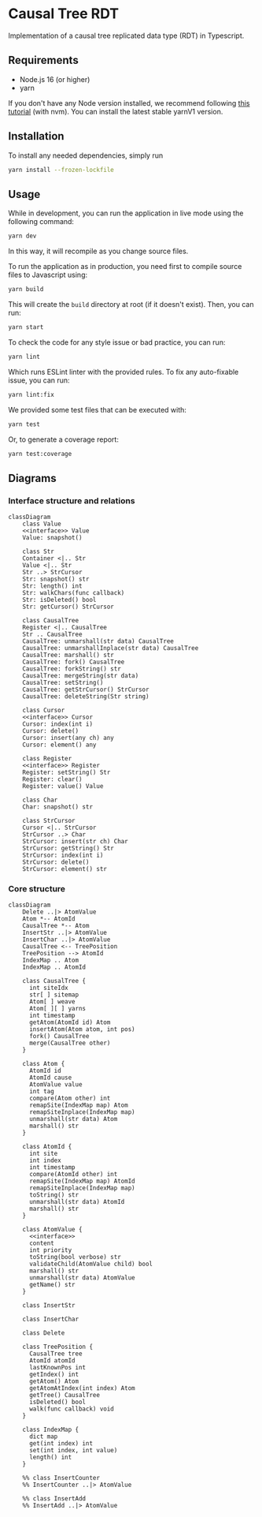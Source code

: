 # Causal Tree RDT

Implementation of a causal tree replicated data type (RDT) in Typescript.

## Requirements

- Node.js 16 (or higher)
- yarn

If you don't have any Node version installed, we recommend following [this tutorial](https://docs.npmjs.com/downloading-and-installing-node-js-and-npm) (with nvm). You can install the latest stable yarnV1 version.

## Installation

To install any needed dependencies, simply run

```bash
yarn install --frozen-lockfile
```

## Usage

While in development, you can run the application in live mode using the following command:

```bash
yarn dev
```

In this way, it will recompile as you change source files.

To run the application as in production, you need first to compile source files to Javascript using:

```bash
yarn build
```

This will create the `build` directory at root (if it doesn't exist). Then, you can run:

```bash
yarn start
```

To check the code for any style issue or bad practice, you can run:

```bash
yarn lint
```

Which runs ESLint linter with the provided rules. To fix any auto-fixable issue, you can run:

```bash
yarn lint:fix
```

We provided some test files that can be executed with:

```bash
yarn test
```

Or, to generate a coverage report:

```bash
yarn test:coverage
```

## Diagrams

### Interface structure and relations

```mermaid
classDiagram    
    class Value
    <<interface>> Value
    Value: snapshot()

    class Str
    Container <|.. Str
    Value <|.. Str
    Str ..> StrCursor
    Str: snapshot() str
    Str: length() int
    Str: walkChars(func callback)
    Str: isDeleted() bool
    Str: getCursor() StrCursor
    
    class CausalTree
    Register <|.. CausalTree
    Str .. CausalTree
    CausalTree: unmarshall(str data) CausalTree
    CausalTree: unmarshallInplace(str data) CausalTree
    CausalTree: marshall() str
    CausalTree: fork() CausalTree
    CausalTree: forkString() str
    CausalTree: mergeString(str data)
    CausalTree: setString() 
    CausalTree: getStrCursor() StrCursor
    CausalTree: deleteString(Str string)

    class Cursor
    <<interface>> Cursor
    Cursor: index(int i)
    Cursor: delete()
    Cursor: insert(any ch) any
    Cursor: element() any
    
    class Register
    <<interface>> Register
    Register: setString() Str
    Register: clear()
    Register: value() Value

    class Char
    Char: snapshot() str
    
    class StrCursor
    Cursor <|.. StrCursor
    StrCursor ..> Char
    StrCursor: insert(str ch) Char
    StrCursor: getString() Str
    StrCursor: index(int i)
    StrCursor: delete()
    StrCursor: element() str
```

### Core structure

```mermaid
classDiagram
    Delete ..|> AtomValue
    Atom *-- AtomId
    CausalTree *-- Atom
    InsertStr ..|> AtomValue
    InsertChar ..|> AtomValue
    CausalTree <-- TreePosition
    TreePosition --> AtomId
    IndexMap .. Atom
    IndexMap .. AtomId

    class CausalTree {
      int siteIdx
      str[ ] sitemap
      Atom[ ] weave
      Atom[ ][ ] yarns
      int timestamp
      getAtom(AtomId id) Atom
      insertAtom(Atom atom, int pos)
      fork() CausalTree
      merge(CausalTree other)
    }

    class Atom {
      AtomId id
      AtomId cause
      AtomValue value
      int tag
      compare(Atom other) int
      remapSite(IndexMap map) Atom
      remapSiteInplace(IndexMap map)
      unmarshall(str data) Atom
      marshall() str
    }

    class AtomId {
      int site
      int index
      int timestamp
      compare(AtomId other) int
      remapSite(IndexMap map) AtomId
      remapSiteInplace(IndexMap map)
      toString() str
      unmarshall(str data) AtomId
      marshall() str
    }

    class AtomValue {
      <<interface>>
      content
      int priority
      toString(bool verbose) str
      validateChild(AtomValue child) bool
      marshall() str
      unmarshall(str data) AtomValue
      getName() str
    }

    class InsertStr

    class InsertChar 

    class Delete

    class TreePosition {
      CausalTree tree
      AtomId atomId
      lastKnownPos int
      getIndex() int
      getAtom() Atom
      getAtomAtIndex(int index) Atom
      getTree() CausalTree
      isDeleted() bool
      walk(func callback) void
    }

    class IndexMap {
      dict map
      get(int index) int
      set(int index, int value)
      length() int
    }

    %% class InsertCounter
    %% InsertCounter ..|> AtomValue

    %% class InsertAdd
    %% InsertAdd ..|> AtomValue
```
